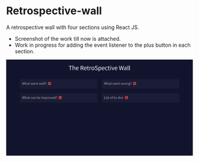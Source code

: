 # Retrospective-wall

A retrospective wall with four sections using React JS.

- Screenshot of the work till now is attached.
- Work in progress for adding the event listener to the plus button in each section.

![Screenshot](screenshot.png)